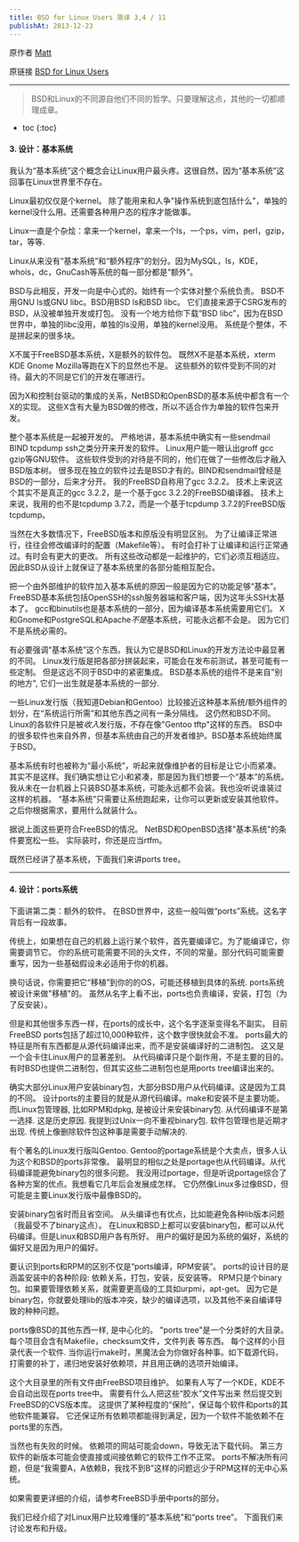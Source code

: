 ```yaml
---
title: BSD for Linux Users 简译 3,4 / 11
publishAt: 2013-12-23
---
```

原作者 [Matt](http://www.over-yonder.net/~fullermd/)

原链接 [BSD for Linux Users](http://www.over-yonder.net/~fullermd/rants/bsd4linux/03)

-----------

> BSD和Linux的不同源自他们不同的哲学。只要理解这点，其他的一切都顺理成章。

* toc
{:toc}

#### 3. 设计：基本系统

我认为“基本系统”这个概念会让Linux用户最头疼。这很自然，因为“基本系统”这回事在Linux世界里不存在。

Linux最初仅仅是个kernel。
除了能用来和人争"操作系统到底包括什么"，单独的kernel没什么用。还需要各种用户态的程序才能做事。

Linux一直是个杂烩：拿来一个kernel，拿来一个ls，一个ps，vim，perl，gzip，tar，等等.

Linux从来没有“基本系统”和“额外程序”的划分。因为MySQL，ls，KDE，whois，dc，GnuCash等系统的每一部分都是“额外”。

BSD与此相反，开发一向是中心式的。始终有一个实体对整个系统负责。
BSD不用GNU ls或GNU libc。BSD用BSD ls和BSD libc。
它们直接来源于CSRG发布的BSD，从没被单独开发或打包。
没有一个地方给你下载“BSD libc”，因为在BSD世界中，单独的libc没用，单独的ls没用，单独的kernel没用。
系统是个整体，不是拼起来的很多块。

X不属于FreeBSD基本系统，X是额外的软件包。
既然X不是基本系统，xterm KDE Gnome Mozilla等跑在X下的显然也不是。
这些额外的软件受到不同的对待。最大的不同是它们的开发在哪进行。

因为X和控制台驱动的集成的关系，NetBSD和OpenBSD的基本系统中都含有一个X的实现。
这些X含有大量为BSD做的修改，所以不适合作为单独的软件包来开发。

整个基本系统是一起被开发的。
严格地讲，基本系统中确实有一些sendmail BIND tcpdump ssh之类分开来开发的软件。
Linux用户能一眼认出groff gcc gzip等GNU软件。
这些软件受到的对待是不同的，他们在做了一些修改后才融入BSD版本树。
很多现在独立的软件过去是BSD才有的。BIND和sendmail曾经是BSD的一部分，后来才分开。
我的FreeBSD自称用了gcc 3.2.2。
技术上来说这个其实不是真正的gcc 3.2.2，是一个基于gcc 3.2.2的FreeBSD编译器。
技术上来说，我用的也不是tcpdump 3.7.2，而是一个基于tcpdump 3.7.2的FreeBSD版tcpdump。

当然在大多数情况下，FreeBSD版本和原版没有明显区别。
为了让编译正常进行，往往会修改编译时的配置（Makefile等）。
有时会打补丁让编译和运行正常通过。有时会有更大的更改。
所有这些改动都是一起维护的，它们必须互相适应。
因此BSD从设计上就保证了基本系统里的各部分能相互配合。

把一个由外部维护的软件加入基本系统的原因一般是因为它的功能足够“基本”。
FreeBSD基本系统包括OpenSSH的ssh服务器端和客户端，因为这年头SSH太基本了。
gcc和binutils也是基本系统的一部分，因为编译基本系统需要用它们。
X和Gnome和PostgreSQL和Apache*不是*基本系统，可能永远都不会是。
因为它们不是系统必需的。

有必要强调“基本系统”这个东西。我认为它是BSD和Linux的开发方法论中最显著的不同。
Linux发行版是把各部分拼装起来，可能会在发布前测试，甚至可能有一些定制。
但是这远不同于BSD中的紧密集成。
BSD基本系统的组件不是来自"别的地方", 它们一出生就是基本系统的一部分.

一些Linux发行版（我知道Debian和Gentoo）比较接近这种基本系统/额外组件的划分，在“系统运行所需”和其他东西之间有一条分隔线。
这仍然和BSD不同。
Linux的各软件只是被*收入*发行版，不存在像"Gentoo tftp"这样的东西。
BSD中的很多软件也来自外界，但基本系统由自己的开发者维护。BSD基本系统始终属于BSD。

基本系统有时也被称为“最小系统”，听起来就像维护者的目标是让它小而紧凑。
其实不是这样。我们确实想让它小和紧凑，那是因为我们想要一个“基本”的系统。
我从未在一台机器上只装BSD基本系统，可能永远都不会装。我也没听说谁装过这样的机器。
“基本系统”只需要让系统跑起来，让你可以更新或安装其他软件。
之后你根据需求，要用什么就装什么。

据说上面这些更符合FreeBSD的情况。
NetBSD和OpenBSD选择"基本系统"的条件要宽松一些。
实际装时，你还是应当rtfm。

既然已经讲了基本系统，下面我们来讲ports tree。

--------------

#### 4. 设计：ports系统

下面讲第二类：额外的软件。
在BSD世界中，这些一般叫做“ports”系统。这名字背后有一段故事。

传统上，如果想在自己的机器上运行某个软件，首先要编译它。为了能编译它，你需要调节它。
你的系统可能需要不同的头文件，不同的常量。部分代码可能需要重写，因为一些基础假设未必适用于你的机器。

换句话说，你需要把它“移植”到你的的OS，可能还移植到具体的系统.
ports系统被设计来做"移植"的。
虽然从名字上看不出，ports也负责编译，安装，打包（为了反安装）。

但是和其他很多东西一样，在ports的成长中，这个名字逐渐变得名不副实。
目前FreeBSD ports包括了超过10,000种软件，这个数字很快就会不准。
ports最大的特征是所有东西都是从源代码编译出来，而不是安装编译好的二进制包。
这又是一个会卡住Linux用户的显著差别。
从代码编译只是个副作用，不是主要的目的。
有时BSD也提供二进制包，但其实这些二进制包也是用ports tree编译出来的。

确实大部分Linux用户安装binary包，大部分BSD用户从代码编译。这是因为工具的不同。
设计ports的主要目的就是从源代码编译。make和安装不是主要功能。
而Linux包管理器, 比如RPM和dpkg, 是被设计来安装binary包. 从代码编译不是第一选择.
这是历史原因. 我提到过Unix一向不重视binary包.
软件包管理也是近期才出现. 传统上像删除软件包这种事是需要手动解决的.

有个著名的Linux发行版叫Gentoo.
Gentoo的portage系统是个大卖点，很多人认为这个和BSD的ports非常像。
最明显的相似之处是portage也从代码编译。从代码编译能避免binary包的很多问题。
我没用过portage，但是听说portage综合了各种方案的优点。我想看它几年后会发展成怎样。
它仍然像Linux多过像BSD，但可能是主要Linux发行版中最像BSD的。

安装binary包省时而且省空间。
从头编译也有优点，比如能避免各种lib版本问题 （我最受不了binary这点）。
在Linux和BSD上都可以安装binary包，都可以从代码编译。但是Linux和BSD用户各有所好。
用户的偏好是因为系统的偏好，系统的偏好又是因为用户的偏好。

要认识到ports和RPM的区别不仅是“ports编译，RPM安装”。
ports的设计目的是涵盖安装中的各种阶段: 依赖关系，打包，安装，反安装等。
RPM只是个binary包。如果要管理依赖关系，就需要更高级的工具如urpmi，apt-get。
因为它是binary包，你就要处理lib的版本冲突，缺少的编译选项，以及其他不亲自编译导致的种种问题。

ports像BSD的其他东西一样, 是中心化的。
"ports tree"是一个分类好的大目录。
每个项目会含有Makefile，checksum文件，文件列表 等东西。
每个这样的小目录代表一个软件.
当你运行make时，黑魔法会为你做好各种事。如下载源代码，打需要的补丁，递归地安装好依赖项，并且用正确的选项开始编译。

这个大目录里的所有文件由FreeBSD项目维护。
如果有人写了一个KDE，KDE不会自动出现在ports tree中。
需要有什么人把这些“胶水”文件写出来 然后提交到FreeBSD的CVS版本库。
这提供了某种程度的“保险”，保证每个软件和ports的其他软件能兼容。
它还保证所有依赖项都能得到满足，因为一个软件不能依赖不在ports里的东西。

当然也有失败的时候。
依赖项的网站可能会down，导致无法下载代码。
第三方软件的新版本可能会使直接或间接依赖它的软件工作不正常。
ports不解决所有问题，但是“我需要A，A依赖B，我找不到B”这样的问题远少于RPM这样的无中心系统。

如果需要更详细的介绍，请参考FreeBSD手册中ports的部分。

我们已经介绍了对Linux用户比较难懂的“基本系统”和“ports tree”。
下面我们来讨论发布和升级。
